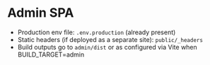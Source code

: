 # Admin SPA

- Production env file: `.env.production` (already present)
- Static headers (if deployed as a separate site): `public/_headers`
- Build outputs go to `admin/dist` or as configured via Vite when BUILD_TARGET=admin

